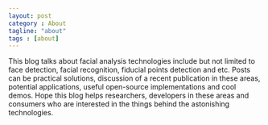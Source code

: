 ```yaml
---
layout: post
category : About
tagline: "about"
tags : [about]
---
```


This blog talks about facial analysis technologies include but not limited to face detection, facial recognition, fiducial points detection and etc.
Posts can be practical solutions, discussion of a recent publication in these areas, potential applications, useful open-source implementations and cool demos.
Hope this blog helps researchers, developers in these areas and consumers who are interested in the things behind the astonishing technologies.

